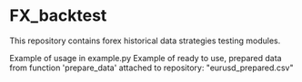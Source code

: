 # FX_backtest
This repository contains forex historical data strategies testing modules.

Example of usage in example.py
Example of ready to use, prepared data from function 'prepare_data' attached to repository: "eurusd_prepared.csv" 
